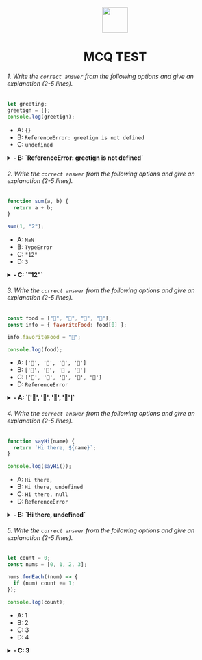 <div align="center">
  <img height="60" src="https://edurev.gumlet.io/AllImages/original/ApplicationImages/CourseImages/944e5d47-8c55-4a89-91e5-22ab5f2798fc_CI.png">
  <h1>MCQ TEST</h1>
</div>

###### 1. Write the `correct answer` from the following options and give an explanation (2-5 lines).

```javascript
let greeting;
greetign = {};
console.log(greetign);
```

- A: `{}`
- B: `ReferenceError: greetign is not defined`
- C: `undefined`

<details><summary><b>- B: `ReferenceError: greetign is not defined`</b></summary>
<p>

#### Answer: ?

<i>Here "greeting" is a variable. but when i access it for "greetign" the variable is not define anywhere in this code. There is a typographical error where intended to declare a variable name</i>

</p>
</details>

###### 2. Write the `correct answer` from the following options and give an explanation (2-5 lines).

```javascript
function sum(a, b) {
  return a + b;
}

sum(1, "2");
```

- A: `NaN`
- B: `TypeError`
- C: `"12"`
- D: `3`

<details><summary><b>- C: `"12"`</b></summary>
<p>

#### Answer: ?

<i>In this code there is a sum function and the parameters is 'a' & 'b'. The value of the parameters 'a' is `1` this is a 'number' and the value of the parameters 'b' is `"2"` this is a 'string'.If one of the value is 'string' then JavaScript will concatenate these two values, resulting in the string `"12"`. </i>
</p>
</details>

###### 3. Write the `correct answer` from the following options and give an explanation (2-5 lines).

```javascript
const food = ["🍕", "🍫", "🥑", "🍔"];
const info = { favoriteFood: food[0] };

info.favoriteFood = "🍝";

console.log(food);
```

- A: `['🍕', '🍫', '🥑', '🍔']`
- B: `['🍝', '🍫', '🥑', '🍔']`
- C: `['🍝', '🍕', '🍫', '🥑', '🍔']`
- D: `ReferenceError`

<details><summary><b>- A: `['🍕', '🍫', '🥑', '🍔']`</b></summary>
<p>

#### Answer: ?

<i>There is 'food' is an array & 'info' is an object.They are two separate variables. 'info.favoriteFood' is initially reassigned its can't changes the value of the 'food' array.In JavaScript, reassigning a property of an object does not automatically change other variables or arrays that were originally assigned the same value.So the value of 'food' is unchanged </i>

</p>
</details>

###### 4. Write the `correct answer` from the following options and give an explanation (2-5 lines).

```javascript
function sayHi(name) {
  return `Hi there, ${name}`;
}

console.log(sayHi());
```

- A: `Hi there,`
- B: `Hi there, undefined`
- C: `Hi there, null`
- D: `ReferenceError`

<details><summary><b>- B: `Hi there, undefined`</b></summary>
<p>

#### Answer: ?

<i>In this code 'sayHi' is a function, there is a parameter 'name', but when it call 'sayHi()' without passing any argument, name is undefined within the function.So the result is `Hi there, undefined`</i>

</p>
</details>

###### 5. Write the `correct answer` from the following options and give an explanation (2-5 lines).

```javascript
let count = 0;
const nums = [0, 1, 2, 3];

nums.forEach((num) => {
  if (num) count += 1;
});

console.log(count);
```

- A: 1
- B: 2
- C: 3
- D: 4

<details><summary><b>- C: 3</b></summary>
<p>

#### Answer: ?

<i>In this code there is a 'forEach' loop. Ans the 'nums' array checks each element 'num' to see if it's truthy. In JavaScript, all numbers except '0' are considered truthy. So, for each element that is not '0', the count is incremented by 1. There are three elements in the 'nums' array (1, 2, and 3), so count ends up being 3, and the output is 3.</i>

</p>
</details>
